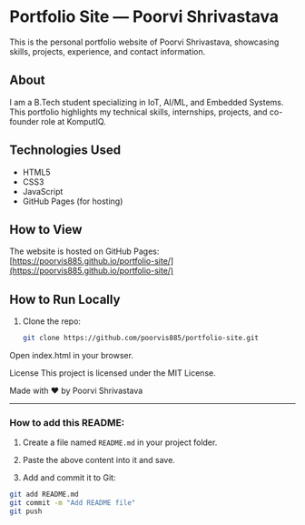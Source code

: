 # Portfolio Site — Poorvi Shrivastava

This is the personal portfolio website of Poorvi Shrivastava, showcasing skills, projects, experience, and contact information.

## About

I am a B.Tech student specializing in IoT, AI/ML, and Embedded Systems. This portfolio highlights my technical skills, internships, projects, and co-founder role at KomputIQ.

## Technologies Used

- HTML5
- CSS3
- JavaScript
- GitHub Pages (for hosting)

## How to View

The website is hosted on GitHub Pages:  
[https://poorvis885.github.io/portfolio-site/](https://poorvis885.github.io/portfolio-site/)

## How to Run Locally

1. Clone the repo:

   ```bash
   git clone https://github.com/poorvis885/portfolio-site.git

Open index.html in your browser.

License
This project is licensed under the MIT License.

Made with ❤️ by Poorvi Shrivastava


---

### How to add this README:

1. Create a file named `README.md` in your project folder.

2. Paste the above content into it and save.

3. Add and commit it to Git:

```bash
git add README.md
git commit -m "Add README file"
git push
